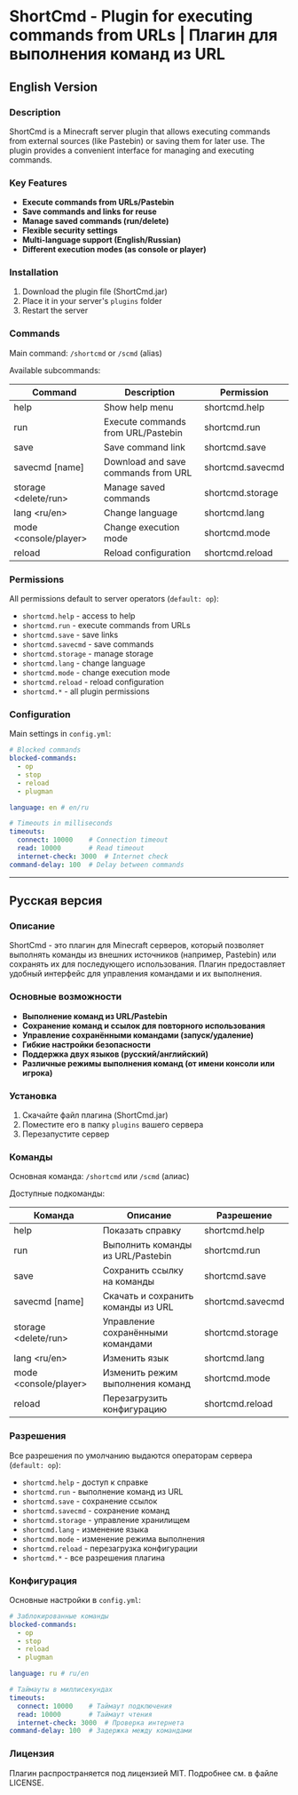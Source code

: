 # ShortCmd - Plugin for executing commands from URLs | Плагин для выполнения команд из URL

## English Version

### Description

ShortCmd is a Minecraft server plugin that allows executing commands from external sources (like Pastebin) or saving them for later use. The plugin provides a convenient interface for managing and executing commands.

### Key Features

- **Execute commands from URLs/Pastebin**
- **Save commands and links for reuse**
- **Manage saved commands (run/delete)**
- **Flexible security settings**
- **Multi-language support (English/Russian)**
- **Different execution modes (as console or player)**

### Installation

1. Download the plugin file (ShortCmd.jar)
2. Place it in your server's `plugins` folder
3. Restart the server

### Commands

Main command: `/shortcmd` or `/scmd` (alias)

Available subcommands:

| Command       | Description                                      | Permission          |
|---------------|-----------------------------------------------|---------------------|
| help          | Show help menu                              | shortcmd.help       |
| run <url>     | Execute commands from URL/Pastebin            | shortcmd.run        |
| save <url> <name> | Save command link               | shortcmd.save       |
| savecmd <url> [name] | Download and save commands from URL      | shortcmd.savecmd    |
| storage <name> <delete/run> | Manage saved commands | shortcmd.storage    |
| lang <ru/en>  | Change language                                 | shortcmd.lang       |
| mode <console/player> | Change execution mode      | shortcmd.mode       |
| reload        | Reload configuration                    | shortcmd.reload     |

### Permissions

All permissions default to server operators (`default: op`):

- `shortcmd.help` - access to help
- `shortcmd.run` - execute commands from URLs
- `shortcmd.save` - save links
- `shortcmd.savecmd` - save commands
- `shortcmd.storage` - manage storage
- `shortcmd.lang` - change language
- `shortcmd.mode` - change execution mode
- `shortcmd.reload` - reload configuration
- `shortcmd.*` - all plugin permissions

### Configuration

Main settings in `config.yml`:

```yaml
# Blocked commands
blocked-commands:
  - op
  - stop
  - reload
  - plugman

language: en # en/ru

# Timeouts in milliseconds
timeouts:
  connect: 10000    # Connection timeout
  read: 10000       # Read timeout
  internet-check: 3000  # Internet check
command-delay: 100  # Delay between commands
```

---

## Русская версия

### Описание

ShortCmd - это плагин для Minecraft серверов, который позволяет выполнять команды из внешних источников (например, Pastebin) или сохранять их для последующего использования. Плагин предоставляет удобный интерфейс для управления командами и их выполнения.

### Основные возможности

- **Выполнение команд из URL/Pastebin**
- **Сохранение команд и ссылок для повторного использования**
- **Управление сохранёнными командами (запуск/удаление)**
- **Гибкие настройки безопасности**
- **Поддержка двух языков (русский/английский)**
- **Различные режимы выполнения команд (от имени консоли или игрока)**

### Установка

1. Скачайте файл плагина (ShortCmd.jar)
2. Поместите его в папку `plugins` вашего сервера
3. Перезапустите сервер

### Команды

Основная команда: `/shortcmd` или `/scmd` (алиас)

Доступные подкоманды:

| Команда       | Описание                                      | Разрешение          |
|---------------|-----------------------------------------------|---------------------|
| help          | Показать справку                              | shortcmd.help       |
| run <url>     | Выполнить команды из URL/Pastebin            | shortcmd.run        |
| save <url> <name> | Сохранить ссылку на команды               | shortcmd.save       |
| savecmd <url> [name] | Скачать и сохранить команды из URL      | shortcmd.savecmd    |
| storage <name> <delete/run> | Управление сохранёнными командами | shortcmd.storage    |
| lang <ru/en>  | Изменить язык                                 | shortcmd.lang       |
| mode <console/player> | Изменить режим выполнения команд      | shortcmd.mode       |
| reload        | Перезагрузить конфигурацию                    | shortcmd.reload     |

### Разрешения

Все разрешения по умолчанию выдаются операторам сервера (`default: op`):

- `shortcmd.help` - доступ к справке
- `shortcmd.run` - выполнение команд из URL
- `shortcmd.save` - сохранение ссылок
- `shortcmd.savecmd` - сохранение команд
- `shortcmd.storage` - управление хранилищем
- `shortcmd.lang` - изменение языка
- `shortcmd.mode` - изменение режима выполнения
- `shortcmd.reload` - перезагрузка конфигурации
- `shortcmd.*` - все разрешения плагина

### Конфигурация

Основные настройки в `config.yml`:

```yaml
# Заблокированные команды
blocked-commands:
  - op
  - stop
  - reload
  - plugman

language: ru # ru/en

# Таймауты в миллисекундах
timeouts:
  connect: 10000    # Таймаут подключения
  read: 10000       # Таймаут чтения
  internet-check: 3000  # Проверка интернета
command-delay: 100  # Задержка между командами
```

### Лицензия

Плагин распространяется под лицензией MIT. Подробнее см. в файле LICENSE.
